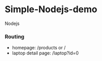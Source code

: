 # Simple-Nodejs-demo
Nodejs
### Routing
* homepage: /products or /
* laptop detail page: /laptop?id=0


